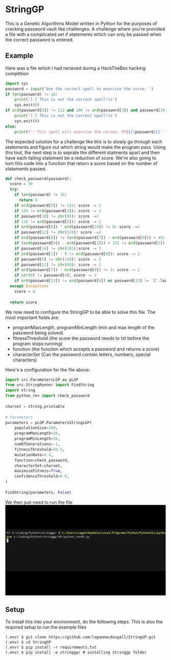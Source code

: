 # StringGP

This is a Genetic Algorithms Model written in Python for the purposes of cracking password vault like challenges. A challenge where you're provided a file with a complicated set if statements which can only be passed when the correct password is entered.

## Example

Here was a file which I had recieved during a HackTheBox hacking compitition
```python
import sys
password = input('Use the correct spell to exorcise the curse: ')
if len(password) != 16:
    print('[-] This is not the correct spell!\n')
    sys.exit(0)
if ord(password[0]) != 112 and 104 != ord(password[3]) and password[10] != chr(95) and 110 != ord(password[5]) and ord(password[6]) ^ ord(password[10]) != 0 and password[12] != chr(115) and ord(password[8]) != (ord(password[7]) - ord(password[0])) + 49 and (ord(password[0]) - ord(password[1])) + 125 != ord(password[2]) and password[14] != chr(101) and ord(password[1]) - 9 != ord(password[0]) and password[9] != chr(118) and password[11] != chr(49) and ord(password[7]) - ord(password[0]) != 2 and str(0) != password[4] and ord(password[13]) != ord(password[6]) or password[15] != 'Z'.lower():
    print('[-] This is not the correct spell!\n')
    sys.exit(0)
else:
    print(f'''This spell will exorcise the curses: HTB{{{password}}}''')
```

The expected solution for a challenge like this is to slowly go through each statements and figure out which string would make the program pass. Using this tool, the next step is to seprate the different statments apart and then have each failing statement be a reduction of score. We're also going to turn this code into a function that return a score based on the number of statements passed.
```python
def check_password(password):
  score = 50
  try:
    if len(password) != 16:
      return 0
    if ord(password[0]) != 112: score -= 2
    if 104 != ord(password[3]): score -= 2
    if password[10] != chr(95): score -=2
    if 110 != ord(password[5]): score -= 2
    if ord(password[6]) ^ ord(password[10]) != 0: score -=2
    if password[12] != chr(115): score -=2
    if ord(password[8]) != (ord(password[7]) - ord(password[0])) + 49: score -=2
    if (ord(password[0]) - ord(password[1])) + 125 != ord(password[2]): score -= 2
    if password[14] != chr(101):score -= 2
    if ord(password[1]) - 9 != ord(password[0]): score -= 2
    if password[9] != chr(118): score -= 2
    if password[11] != chr(49): score -= 2
    if ord(password[7]) - ord(password[0]) != 2: score -= 2
    if str(0) != password[4]: score -= 2
    if ord(password[13]) != ord(password[6]) or password[15] != 'Z'.lower(): score -= 2
  except Exception:
    score = 0

  return score
```

We now need to configure the StringGP to be able to solve this file. The most important fields are:
 - programMaxLength, programMinLength (min and max length of the password being solved)
 - fitnessThreshold (the score the password needs to hit before the program stops running)
 - function (the function which accepts a password and returns a score)
 - characterSet (Can the password contain letters, numbers, special characters)

Here's a configuration for the file above:

```python
import src.ParametersLGP as pLGP
from src.StringRunner import FindString
import string
from python_rev import check_password

charset = string.printable

# Parameters
parameters = pLGP.ParametersStringLGP(
    populationSize=200,
    programMaxLength=16,
    programMinLength=16,
    numOfGenerations=-1,
    fitnessThreshold=49.5,
    mutationRate=0.4,
    function=check_password,
    characterSet=charset,
    maximizeFitness=True,
    confidenceThreshold=0.6,
)

FindString(parameters, False)
```

We then just need to run the file
![stringgp-demo](https://github.com/loganmacdougall/StringGP/blob/main/Stringgp-demo.gif)


## Setup

To install this into your environment, do the following steps. This is also the required setup to run the example files

```
(.env) $ git clone https://github.com/loganmacdougall/StringGP.git
(.env) $ cd StringGP
(.env) $ pip install -r requirements.txt
(.env) $ pip install -e stringgp/ # installing stringgp folder
```
